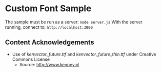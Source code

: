 # Custom Font Sample
The sample must be run as a server: `node server.js`
With the server running, connect to: `http://localhost:3000`

## Content Acknowledgements

* Use of *kenvector_future.ttf* and *kenvector_future_thin.ttf* under Creative Commons License
  * Source: http://www.kenney.nl
